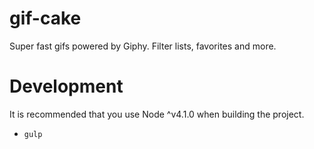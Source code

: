 # gif-cake
Super fast gifs powered by Giphy. Filter lists, favorites and more.

# Development
It is recommended that you use Node ^v4.1.0 when building the project.

* ``` gulp ```
